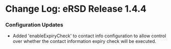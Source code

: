 # Change Log: eRSD Release 1.4.4

### Configuration Updates
- Added 'enableExpiryCheck' to contact info configuration to allow control over whether the contact information expiry check will be executed.
